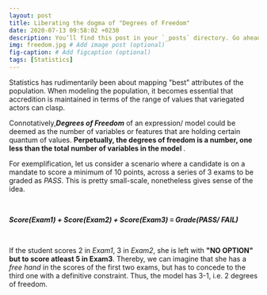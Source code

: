 ```yaml
---
layout: post
title: Liberating the dogma of "Degrees of Freedom"
date: 2020-07-13 09:58:02 +0230
description: You’ll find this post in your `_posts` directory. Go ahead and edit it and re-build the site to see your changes. # Add post description (optional)
img: freedom.jpg # Add image post (optional)
fig-caption: # Add figcaption (optional)
tags: [Statistics]
---
```


<p> Statistics has rudimentarily been about mapping "best" attributes of the population. When modeling the population, it becomes essential that accredition is maintained in terms of the range of values that variegated actors can clasp.</p>

<p>Connotatively,<b><i>Degrees of Freedom</i></b> of an expression/ model could be deemed as the number of variables or features that are holding certain quantum of values. <b> Perpetually, the degrees of freedom is a number, one less than the total number of variables in the model </b>.</p>

<p> For exemplification, let us consider a scenario where a candidate is on a mandate to score a minimum of 10 points, across a series of 3 exams to be graded as <i>PASS</i>. This is pretty small-scale, nonetheless gives sense of the idea.</p>
<br>

<p><i><b>Score(Exam1) + Score(Exam2) + Score(Exam3) &equiv; Grade(PASS/ FAIL)</b></i></p>
<br>

<p>If the student scores 2 in <i>Exam1</i>, 3 in <i>Exam2</i>, she is left with <b>"NO OPTION" but to score atleast 5 in Exam3</b>. Thereby, we can imagine that she has a <i>free hand</i> in the scores of the first two exams, but has to concede to the third one with a definitive constraint. Thus, the model has 3-1, i.e. 2 degrees of freedom.</p>